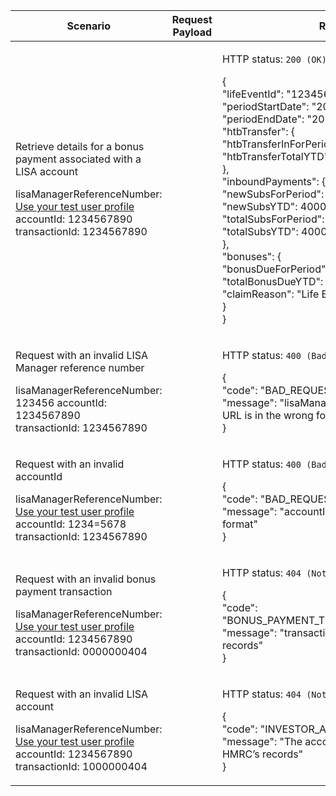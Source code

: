 <table>
	<col width="25%">
	<col width="35%">
	<col width="40%">
	<thead>
		<tr>
			<th>Scenario</th>
			<th>Request Payload</th>
			<th>Response</th>
		</tr>
	</thead>
	<tbody>
	    <tr>
		    <td>
		    	<p>Retrieve details for a bonus payment associated with a LISA account</p>
		    	<p class ="code--block">
		    		lisaManagerReferenceNumber: <a href="https://test-developer.service.hmrc.gov.uk/api-documentation/docs/api/service/lisa-api/1.0#testing-the-api">Use your test user profile</a><br>
		    		accountId: 1234567890<br>
		    		transactionId: 1234567890
		    	</p>
			</td>
			<td></td>
			<td>
				<p>HTTP status: <code class="code--slim">200 (OK)</code></p>
				<p class ="code--block">
					{<br>
						"lifeEventId": "1234567890",<br>
						"periodStartDate": "2017-04-06",<br>
						"periodEndDate": "2017-05-05",<br>
						"htbTransfer": {<br>
							"htbTransferInForPeriod": 0.00,<br>
							"htbTransferTotalYTD": 0.00<br>
						},<br>
						"inboundPayments": {<br>
							"newSubsForPeriod": 4000.00,<br>
							"newSubsYTD": 4000.00,<br>
							"totalSubsForPeriod": 4000.00,<br>
							"totalSubsYTD": 4000.00<br>
						},<br>
						"bonuses": {<br>
							"bonusDueForPeriod": 1000.00,<br>
							"totalBonusDueYTD": 1000.00,<br>
							"claimReason": "Life Event"<br>
						}<br>
					}
				</p>
			</td>
		</tr>
	   <tr>
		    <td>
		    	<p>Request with an invalid LISA Manager reference number</p>
		    	<p class ="code--block">
		    		lisaManagerReferenceNumber: 123456
		    		accountId: 1234567890<br>
		    		transactionId: 1234567890
		    	</p>
			</td>
			<td></td>
			<td>
				<p>HTTP status: <code class="code--slim">400 (Bad Request)</code></p>
				<p class ="code--block">
					{<br>
						"code": "BAD_REQUEST",<br>
						"message": "lisaManagerReferenceNumber in the URL is in the wrong format"<br>
					}
				</p>
			</td>
		</tr>
	   <tr>
		    <td>
		    	<p>Request with an invalid accountId</p>
		    	<p class ="code--block">
		    		lisaManagerReferenceNumber: <a href="https://test-developer.service.hmrc.gov.uk/api-documentation/docs/api/service/lisa-api/1.0#testing-the-api">Use your test user profile</a><br>
		    		accountId: 1234=5678<br>
		    		transactionId: 1234567890
		    	</p>
			</td>
			<td></td>
			<td>
				<p>HTTP status: <code class="code--slim">400 (Bad Request)</code></p>
				<p class ="code--block">
					{<br>
						"code": "BAD_REQUEST",<br>
						"message": "accountId in the URL is in the wrong format"<br>
					}
				</p>
			</td>
		</tr>
	   <tr>
		    <td>
		    	<p>Request with an invalid bonus payment transaction</p>
		    	<p class ="code--block">
		    		lisaManagerReferenceNumber: <a href="https://test-developer.service.hmrc.gov.uk/api-documentation/docs/api/service/lisa-api/1.0#testing-the-api">Use your test user profile</a><br>
		    		accountId: 1234567890<br>
		    		transactionId: 0000000404
		    	</p>
			</td>
			<td></td>
			<td>
				<p>HTTP status: <code class="code--slim">404 (Not Found)</code></p>
				<p class ="code--block">
					{<br>
						"code": "BONUS_PAYMENT_TRANSACTION_NOT_FOUND",<br>
						"message": "transactionId does not match HMRC’s records"<br>					}
				</p>
			</td>
		</tr>
	   <tr>
		    <td>
		    	<p>Request with an invalid LISA account</p>
		    	<p class ="code--block">
		    		lisaManagerReferenceNumber: <a href="https://test-developer.service.hmrc.gov.uk/api-documentation/docs/api/service/lisa-api/1.0#testing-the-api">Use your test user profile</a><br>
		    		accountId: 1234567890<br>
		    		transactionId: 1000000404
		    	</p>
			</td>
			<td></td>
			<td>
				<p>HTTP status: <code class="code--slim">404 (Not Found)</code></p>
				<p class ="code--block">
					{<br>
						"code": "INVESTOR_ACCOUNTID_NOT_FOUND",<br>
						"message": "The accountId does not match HMRC’s records"<br>					}
				</p>
			</td>
		</tr>
	</tbody>
</table>
